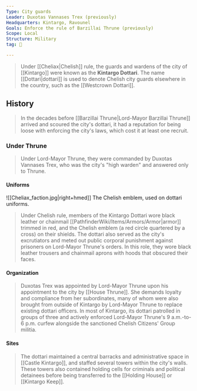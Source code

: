 ```yaml
---
Type: City guards
Leader: Duxotas Vannases Trex (previously)
Headquarters: Kintargo, Ravounel
Goals: Enforce the rule of Barzillai Thrune (previously)
Scope: Local
Structure: Military
tag: 👥

---
```


> Under [[Cheliax|Chelish]] rule, the guards and wardens of the city of [[Kintargo]] were known as the **Kintargo Dottari**. The name [[Dottari|dottari]] is used to denote Chelish city guards elsewhere in the country, such as the [[Westcrown Dottari]].



## History

> In the decades before [[Barzillai Thrune|Lord-Mayor Barzillai Thrune]] arrived and scoured the city's dottari, it had a reputation for being loose with enforcing the city's laws, which cost it at least one recruit.


### Under Thrune

> Under Lord-Mayor Thrune, they were commanded by Duxotas Vannases Trex, who was the city's "high warden" and answered only to Thrune.


#### Uniforms

![[Cheliax_faction.jpg|right+hmed]] 
 The Chelish emblem, used on dottari uniforms.
> Under Chelish rule, members of the Kintargo Dottari wore black leather or chainmail [[PathfinderWiki/Items/Armors/Armor|armor]] trimmed in red, and the Chelish emblem (a red circle quartered by a cross) on their shields.
> The dottari also served as the city's excrutiators and meted out public corporal punishment against prisoners on Lord-Mayor Thrune's orders. In this role, they wore black leather trousers and chainmail aprons with hoods that obscured their faces.


#### Organization

> Duxotas Trex was appointed by Lord-Mayor Thrune upon his appointment to the city by [[House Thrune]]. She demands loyalty and compliance from her subordinates, many of whom were also brought from outside of Kintargo by Lord-Mayor Thrune to replace existing dottari officers.
> In most of Kintargo, its dottari patrolled in groups of three and actively enforced Lord-Mayor Thrune's 9 a.m.-to-6 p.m. curfew alongside the sanctioned Chelish Citizens' Group militia.


#### Sites

> The dottari maintained a central barracks and administrative space in [[Castle Kintargo]], and staffed several towers within the city's walls. These towers also contained holding cells for criminals and political detainees before being transferred to the [[Holding House]] or [[Kintargo Keep]].








